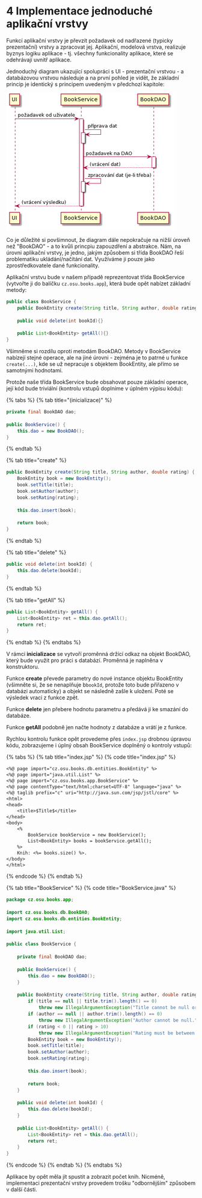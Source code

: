 # 4 Implementace jednoduché aplikační vrstvy

Funkcí aplikační vrstvy je převzít požadavek od nadřazené \(typicky prezentační\) vrstvy a zpracovat jej. Aplikační, modelová vrstva, realizuje byznys logiku aplikace - tj. všechny funkcionality aplikace, které se odehrávají uvnitř aplikace.

Jednoduchý diagram ukazující spolupráci s UI - prezentační vrstvou - a databázovou vrstvou následuje a na první pohled je vidět, že základní princip je identický s principem uvedeným v předchozí kapitole:

![](../.gitbook/assets/4-app-logic.png)

Co je důležité si povšimnout, že diagram dále nepokračuje na nižší úroveň než "BookDAO" - a to kvůli princpiu zapouzdření a abstrakce. Nám, na úrovni aplikační vrstvy, je jedno, jakým způsobem si třída BookDAO řeší problematiku ukládání/načítání dat. Využíváme ji pouze jako zprostředkovatele dané funkcionality.

Aplikační vrstvu bude v našem případě reprezentovat třída BookService \(vytvořte ji do balíčku `cz.osu.books.app`\), která bude opět nabízet základní metody:

```java
public class BookService {
    public BookEntity create(String title, String author, double rating){}

    public void delete(int bookId){}

    public List<BookEntity> getAll(){}
}
```

Všimněme si rozdílu oproti metodám BookDAO. Metody v BookService nabízejí stejné operace, ale na jiné úrovni - zejména je to patrné u funkce `create(...)`, kde se už nepracuje s objektem BookEntity, ale přímo se samotnými hodnotami.

Protože naše třída BookService bude obsahovat pouze základní operace, její kód bude triviální \(kontrolu vstupů doplníme v úplném výpisu kódu\):

{% tabs %}
{% tab title="\(inicializace\)" %}
```java
private final BookDAO dao;

public BookService() {
    this.dao = new BookDAO();
}
```
{% endtab %}

{% tab title="create" %}
```java
public BookEntity create(String title, String author, double rating) {
    BookEntity book = new BookEntity();
    book.setTitle(title);
    book.setAuthor(author);
    book.setRating(rating);

    this.dao.insert(book);

    return book;
}
```
{% endtab %}

{% tab title="delete" %}
```java
public void delete(int bookId) {
    this.dao.delete(bookId);
}
```
{% endtab %}

{% tab title="getAll" %}
```java
public List<BookEntity> getAll() {
    List<BookEntity> ret = this.dao.getAll();
    return ret;
}
```
{% endtab %}
{% endtabs %}

V rámci **inicializace** se vytvoří proměnná držící odkaz na objekt BookDAO, který bude využit pro práci s databází. Proměnná je naplněna v konstruktoru.

Funkce **create** převede parametry do nové instance objektu BookEntity \(všimněte si, že se nenaplňuje b`bookId`, protože toto bude přiřazeno v databázi automaticky\) a objekt se následně zašle k uložení. Poté se výsledek vrací z funkce zpět.

Funkce **delete** jen přebere hodnotu parametru a předává ji ke smazání do databáze.

Funkce **getAll** podobně jen načte hodnoty z databáze a vrátí je z funkce.

Rychlou kontrolu funkce opět provedeme přes `index.jsp` drobnou úpravou kódu,  zobrazujeme i úplný obsah BookService doplněný o kontroly vstupů:

{% tabs %}
{% tab title="index.jsp" %}
{% code title="index.jsp" %}
```markup
<%@ page import="cz.osu.books.db.entities.BookEntity" %>
<%@ page import="java.util.List" %>
<%@ page import="cz.osu.books.app.BookService" %>
<%@ page contentType="text/html;charset=UTF-8" language="java" %>
<%@ taglib prefix="c" uri="http://java.sun.com/jsp/jstl/core" %>
<html>
<head>
    <title>$Title$</title>
</head>
<body>
    <%
        BookService bookService = new BookService();
        List<BookEntity> books = bookService.getAll();
    %>
    Knih: <%= books.size() %>.
</body>
</html>

```
{% endcode %}
{% endtab %}

{% tab title="BookService" %}
{% code title="BookService.java" %}
```java
package cz.osu.books.app;

import cz.osu.books.db.BookDAO;
import cz.osu.books.db.entities.BookEntity;

import java.util.List;

public class BookService {

    private final BookDAO dao;

    public BookService() {
        this.dao = new BookDAO();
    }

    public BookEntity create(String title, String author, double rating) {
        if (title == null || title.trim().length() == 0)
            throw new IllegalArgumentException("Title cannot be null or empty.");
        if (author == null || author.trim().length() == 0)
            throw new IllegalArgumentException("Author cannot be null.");
        if (rating < 0 || rating > 10)
            throw new IllegalArgumentException("Rating must be between 0 and 10.");
        BookEntity book = new BookEntity();
        book.setTitle(title);
        book.setAuthor(author);
        book.setRating(rating);

        this.dao.insert(book);

        return book;
    }

    public void delete(int bookId) {
        this.dao.delete(bookId);
    }

    public List<BookEntity> getAll() {
        List<BookEntity> ret = this.dao.getAll();
        return ret;
    }
}
```
{% endcode %}
{% endtab %}
{% endtabs %}

Aplikace by opět měla jít spustit a zobrazit počet knih. Nicméně, implementaci prezentační vrstvy provedem trošku "odbornějším" způsobem v další části.

